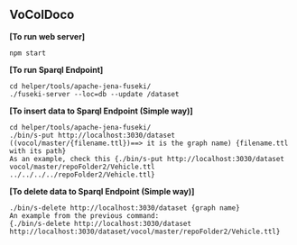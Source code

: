 ## VoColDoco

**[To run web server]**
```
npm start 
```

**[To run Sparql Endpoint]**
```
cd helper/tools/apache-jena-fuseki/
./fuseki-server --loc=db --update /dataset
```
**[To insert data to Sparql Endpoint (Simple way)]**
```
cd helper/tools/apache-jena-fuseki/
./bin/s-put http://localhost:3030/dataset ((vocol/master/{filename.ttl})==> it is the graph name) {filename.ttl with its path}
As an example, check this {./bin/s-put http://localhost:3030/dataset vocol/master/repoFolder2/Vehicle.ttl  ../../../../repoFolder2/Vehicle.ttl} 
```
**[To delete data to Sparql Endpoint (Simple way)]**
```
./bin/s-delete http://localhost:3030/dataset {graph name}
An example from the previous command:
{./bin/s-delete http://localhost:3030/dataset http://localhost:3030/dataset/vocol/master/repoFolder2/Vehicle.ttl}
```
